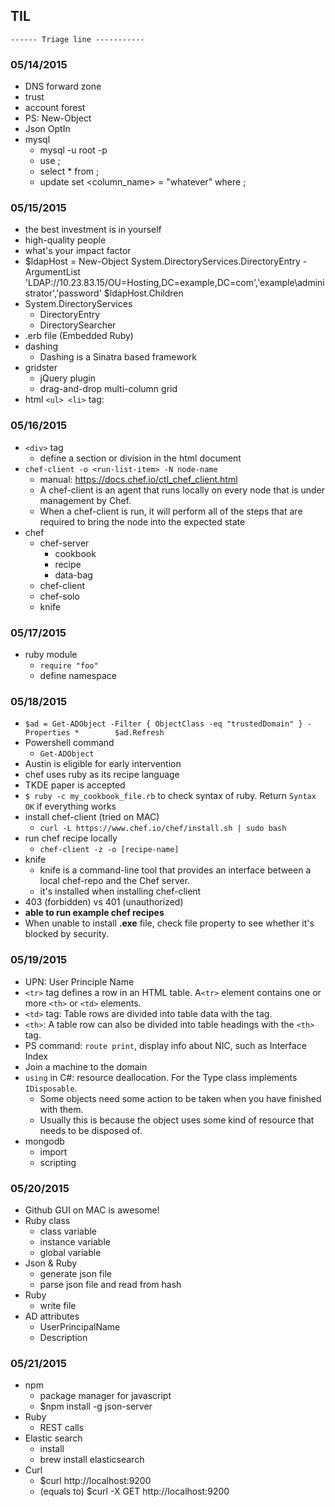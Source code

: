 ## TIL

`------ Triage line -----------`

### 05/14/2015
  - DNS forward zone
  - trust
  - account forest
  - PS: New-Object
  - Json OptIn
  - mysql
    - mysql -u root -p <password>
    - use <DB>;
    - select * from <DB>;
    - update <DB> 
      set <column_name> = "whatever"
      where <condition>;
    
### 05/15/2015
  - the best investment is in yourself
  - high-quality people
  - what's your impact factor
  - $ldapHost = New-Object System.DirectoryServices.DirectoryEntry -ArgumentList 'LDAP://10.23.83.15/OU=Hosting,DC=example,DC=com','example\administrator','password'
  $ldapHost.Children
  - System.DirectoryServices
    - DirectoryEntry
    - DirectorySearcher
  - .erb file  (Embedded Ruby)
  - dashing
    - Dashing is a Sinatra based framework
  - gridster
    - jQuery plugin
    - drag-and-drop multi-column grid
  - html `<ul> <li>` tag:

### 05/16/2015
  - `<div>` tag
    - define a section or division in the html document
  - `chef-client -o <run-list-item> -N node-name`
    - manual: https://docs.chef.io/ctl_chef_client.html
    - A chef-client is an agent that runs locally on every node that is under management by Chef. 
    - When a chef-client is run, it will perform all of the steps that are required to bring the node into the expected state
  - chef
    - chef-server
      - cookbook
      - recipe
      - data-bag
    - chef-client
    - chef-solo
    - knife

### 05/17/2015
  - ruby module
    - `require "foo"`
    - define namespace

### 05/18/2015
  - `$ad = Get-ADObject -Filter { ObjectClass -eq "trustedDomain" } -Properties *        $ad.Refresh`
  - Powershell command
    - `Get-ADObject`
  - Austin is eligible for early intervention
  - chef uses ruby as its recipe language
  - TKDE paper is accepted
  - `$ ruby -c my_cookbook_file.rb`  to check syntax of ruby. Return `Syntax OK` if everything works
  - install chef-client (tried on MAC)
    - `curl -L https://www.chef.io/chef/install.sh | sudo bash`
  - run chef recipe locally
    - `chef-client -z -o [recipe-name]`
  - knife
    - knife is a command-line tool that provides an interface between a local chef-repo and the Chef server. 
    - it's installed when installing chef-client
  - 403 (forbidden) vs 401 (unauthorized)
  - **able to run example chef recipes**
  - When unable to install **.exe** file, check file property to see whether it's blocked by security.

### 05/19/2015
  - UPN: User Principle Name
  - `<tr>` tag defines a row in an HTML table. A`<tr>` element contains one or more `<th>` or `<td>` elements.
  - `<td>` tag: Table rows are divided into table data with the <td> tag.
  - `<th>`: A table row can also be divided into table headings with the `<th>` tag.
  - PS command: `route print`, display info about NIC, such as Interface Index
  - Join a machine to the domain
  - `using` in C#: resource deallocation. For the Type class implements `IDisposable`.
    - Some objects need some action to be taken when you have finished with them. 
    - Usually this is because the object uses some kind of resource that needs to be disposed of. 
  - mongodb 
    - import
    - scripting


### 05/20/2015
  - Github GUI on MAC is awesome!
  - Ruby class
    - class variable
    - instance variable
    - global variable
  - Json & Ruby
    - generate json file
    - parse json file and read from hash
  - Ruby
    - write file
  - AD attributes
    - UserPrincipalName
    - Description

### 05/21/2015
  - npm
    - package manager for javascript
    - $npm install -g json-server
  - Ruby
    - REST calls
  - Elastic search
    - install
    - brew install elasticsearch
  - Curl
    - $curl http://localhost:9200
    - (equals to) $curl -X GET http://localhost:9200
  